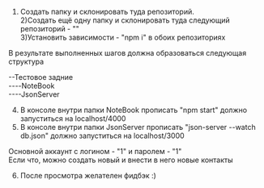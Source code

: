 1) Создать папку и склонировать туда репозиторий.<br/>
2)Создать ещё одну папку и склонировать туда следующий репозиторий - ""<br/>
3)Установить зависимости - "npm i" в обоих репозиториях<br/>


В результате выполненных шагов должна образоваться следующая структура<br/>

--Тестовое задние<br/>
----NoteBook<br/>
----JsonServer<br/>

4) В консоле внутри папки NoteBook прописать "npm start" должно запуститься на localhost/4000<br/>
5) В консоле внутри папки JsonServer прописать "json-server --watch db.json" должно запуститься на localhost/3000<br/>

Основной аккаунт с логином - "1" и паролем - "1"<br/>
Если что, можно создать новый и внести в него новые контакты<br/>

6) После просмотра желателен фидбэк :)<br/>